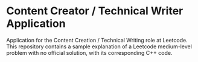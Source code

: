 # Content Creator / Technical Writer Application

Application for the Content Creation / Technical Writing role at Leetcode. This repository contains a sample explanation of a Leetcode medium-level problem with no official solution, with its corresponding C++ code.
